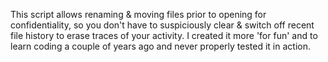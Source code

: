 This script allows renaming & moving files prior to opening for confidentiality,
so you don't have to suspiciously clear & switch off recent file history to erase traces of your activity.
I created it more 'for fun' and to learn coding a couple of years ago and never properly tested it in action.
